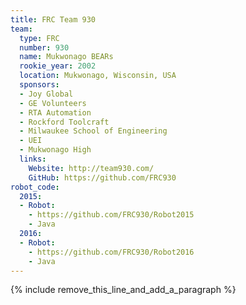 ```yaml
---
title: FRC Team 930
team:
  type: FRC
  number: 930
  name: Mukwonago BEARs
  rookie_year: 2002
  location: Mukwonago, Wisconsin, USA
  sponsors:
  - Joy Global
  - GE Volunteers
  - RTA Automation
  - Rockford Toolcraft
  - Milwaukee School of Engineering
  - UEI
  - Mukwonago High
  links:
    Website: http://team930.com/
    GitHub: https://github.com/FRC930
robot_code:
  2015:
  - Robot:
    - https://github.com/FRC930/Robot2015
    - Java
  2016:
  - Robot:
    - https://github.com/FRC930/Robot2016
    - Java
---
```


{% include remove_this_line_and_add_a_paragraph %}